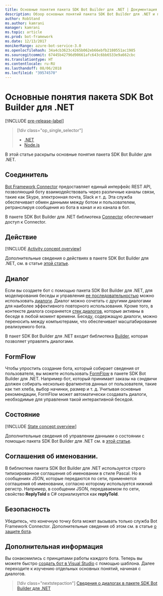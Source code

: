 ```yaml
---
title: Основные понятия пакета SDK Bot Builder для .NET | Документация Майкрософт
description: Обзор основных понятий пакета SDK Bot Builder для .NET и предоставляемых в нем инструментов для создания и развертывания чат-ботов.
author: RobStand
ms.author: kamrani
manager: kamrani
ms.topic: article
ms.prod: bot-framework
ms.date: 12/13/2017
monikerRange: azure-bot-service-3.0
ms.openlocfilehash: 34a4cb3623c4265b062eb66ebfb2180551ac1985
ms.sourcegitcommit: 67445b42796d90661afc643c6bb6533e9a662cbc
ms.translationtype: HT
ms.contentlocale: ru-RU
ms.lasthandoff: 08/06/2018
ms.locfileid: "39574570"
---
```

# <a name="key-concepts-in-the-bot-builder-sdk-for-net"></a>Основные понятия пакета SDK Bot Builder для .NET

[!INCLUDE [pre-release-label](../includes/pre-release-label-v3.md)]

> [!div class="op_single_selector"]
> - [.NET](../dotnet/bot-builder-dotnet-concepts.md)
> - [Node.js](../nodejs/bot-builder-nodejs-concepts.md)

В этой статье раскрыты основные понятия пакета SDK Bot Builder для .NET.

## <a name="connector"></a>Соединитель

[Bot Framework Connector](bot-builder-dotnet-connector.md) предоставляет единый интерфейс REST API, позволяющий боту взаимодействовать через различные каналы связи, такие как Skype, электронная почта, Slack и т. д. Эта служба обеспечивает обмен данными между ботом и пользователем, ретранслируя сообщения из бота в канал и из канала в бот. 

В пакете SDK Bot Builder для .NET библиотека [Connector][connectorLibrary] обеспечивает доступ к Connector. 

## <a name="activity"></a>Действие

[!INCLUDE [Activity concept overview](../includes/snippet-dotnet-concept-activity.md)]

Дополнительные сведения о действиях в пакете SDK Bot Builder для .NET, см. в статье [этой статье](bot-builder-dotnet-activities.md).

## <a name="dialog"></a>Диалог

Если вы создаете бот с помощью пакета SDK Bot Builder для .NET, для моделирования беседы и управления [ее последовательностью](../bot-service-design-conversation-flow.md#dialog-stack) можно использовать [диалоги](bot-builder-dotnet-dialogs.md). Диалог можно сочетать с другими диалогами для наиболее эффективного повторного использования. Кроме того, в контексте диалога сохраняется [стек диалогов](../bot-service-design-conversation-flow.md), которые активны в беседе в любой момент времени. Беседу, содержащую диалоги, можно переносить между компьютерами, что обеспечивает масштабирование реализуемого бота. 

В пакет SDK Bot Builder для .NET входит библиотека [Builder][builderLibrary], которая позволяет управлять диалогами.

## <a name="formflow"></a>FormFlow

Чтобы упростить создание бота, который собирает сведения от пользователя, вы можете использовать [FormFlow](bot-builder-dotnet-formflow.md) в пакете SDK Bot Builder для .NET. Например бот, который принимает заказы на сэндвичи должен собирать несколько фрагментов данных от пользователя, такие как тип хлеба, выбор начинки, размер и т. д. Учитывая основные рекомендации, FormFlow может автоматически создавать диалоги, необходимые для управления такой интерактивной беседой.

## <a name="state"></a>Состояние

[!INCLUDE [State concept overview](../includes/snippet-dotnet-concept-state.md)]

Дополнительные сведения об управлении данными о состоянии с помощью пакета SDK Bot Builder для .NET см. в [этой статье](bot-builder-dotnet-state.md).

## <a name="naming-conventions"></a>Соглашения об именовании.

В библиотеке пакета SDK Bot Builder для .NET используется строго типизированное соглашения об именовании в стиле Pascal. Но в сообщениях JSON, которые передаются по сети, применяется соглашения об именовании, согласно которому используется нижний регистр. Например, в сообщении JSON, передаваемом по сети, свойство **ReplyToId** в C# сериализуется как **replyToId**.

## <a name="security"></a>Безопасность

Убедитесь, что конечную точку бота может вызывать только служба Bot Framework Connector. Дополнительные сведения об этом см. в статье [о защите бота](bot-builder-dotnet-security.md).

## <a name="next-steps"></a>Дополнительная информация

Вы ознакомились с принципами работы каждого бота. Теперь вы можете быстро [создать бот в Visual Studio](bot-builder-dotnet-quickstart.md) с помощью шаблона. Далее переходите к изучению отдельных основных понятий, начиная с диалогов.

> [!div class="nextstepaction"]
> [Сведения о диалогах в пакете SDK Bot Builder для .NET](bot-builder-dotnet-dialogs.md)

[connectorLibrary]: /dotnet/api/microsoft.bot.connector

[builderLibrary]: /dotnet/api/microsoft.bot.builder.dialogs
